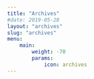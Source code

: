 ```yaml
---
title: "Archives"
#date: 2019-05-28
layout: "archives"
slug: "archives"
menu:
    main:
        weight: -70
        params:
            icon: archives
---
```

